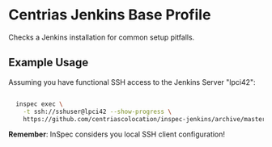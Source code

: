 # Centrias Jenkins Base Profile

Checks a Jenkins installation for common setup pitfalls.

## Example Usage

Assuming you have functional SSH access to the Jenkins Server "lpci42":

```bash

  inspec exec \
    -t ssh://sshuser@lpci42 --show-progress \
    https://github.com/centriascolocation/inspec-jenkins/archive/master.tar.gz

```

**Remember**: InSpec considers you local SSH client configuration!
